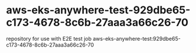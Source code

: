 # aws-eks-anywhere-test-929dbe65-c173-4678-8c6b-27aaa3a66c26-70
repository for use with E2E test job aws-eks-anywhere-test:929dbe65-c173-4678-8c6b-27aaa3a66c26-70
